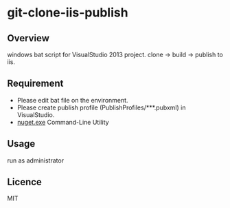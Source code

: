 # git-clone-iis-publish

## Overview
 windows bat script for VisualStudio 2013 project. clone -> build -> publish to iis.

## Requirement
* Please edit bat file on the environment.
* Please create publish profile (PublishProfiles/***.pubxml) in VisualStudio. 
* [nuget.exe](http://docs.nuget.org/consume/installing-nuget) Command-Line Utility

## Usage
run as administrator

## Licence
MIT
